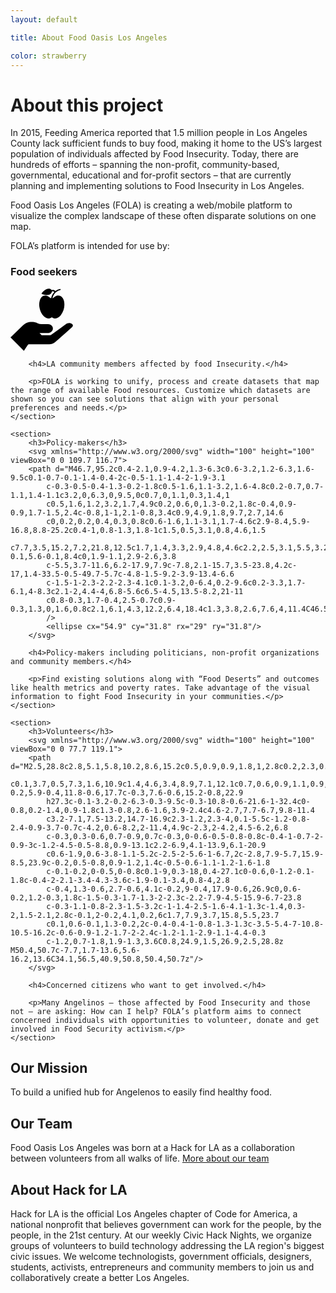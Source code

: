 ```yaml
---
layout: default

title: About Food Oasis Los Angeles

color: strawberry
---
```


# About this project

In 2015, Feeding America reported that 1.5 million people in Los Angeles County lack sufficient funds to buy food, making it home to the US’s largest population of individuals affected by Food Insecurity. Today, there are hundreds of efforts – spanning the non-profit, community-based, governmental, educational and for-profit sectors – that are currently planning and implementing solutions to Food Insecurity in Los Angeles. 

Food Oasis Los Angeles (FOLA) is creating a web/mobile platform to visualize the complex landscape of these often disparate solutions on one map.

FOLA’s platform is intended for use by: 

<div class="audience">
	<section>
		<h3>Food seekers</h3>
		<svg xmlns="http://www.w3.org/2000/svg" width="100" height="100" viewBox="0 0 97.6 96.9">
		<path id="XMLID_259_" d="M0,75.9c0.2-0.2,0.5-0.3,0.8-0.5c6-5.9,12.1-11.9,18.1-17.8c4.5-4.4,9.9-6.2,16.2-5.7
			c2.6,0.2,5.1,0.9,7.4,2.1c1.9,0.9,3.9,1.3,5.9,1.3c3.3,0,6.6,0,9.8,0c1.7,0,3.3,0.4,4.8,1.3c4.1,2.5,4.3,8.1,0.4,10.9
			c-1.5,1.1-3.2,1.7-5,1.7c-4,0-7.9,0-11.9,0c-0.3,0-0.7,0-1.2,0c1.2,1.2,2.2,2.3,3.3,3.3c0.2,0.2,0.5,0.2,0.8,0.2c4.2,0,8.4,0,12.5,0
			c0.5,0,1-0.3,1.4-0.5c7.5-5.5,15.1-11,22.6-16.5c2.4-1.8,5.2-2.6,8.2-1.7c0.6,0.2,1.1,0.4,1.6,0.7c2.1,1.2,2.3,3.6,0.5,5.2
			c-5.6,5-11.1,9.9-16.7,14.9c-3.1,2.7-6.1,5.4-9.2,8.1c-2.8,2.5-6.1,3.8-9.9,3.8c-10.6,0-21.2,0-31.7,0c-0.7,0-1.2,0.2-1.5,0.8
			c-1.9,3-3.9,5.9-5.8,8.8c-0.2,0.3-0.4,0.5-0.5,0.7C14,90,7.1,83,0,75.9z"/>
		<path id="XMLID_255_" d="M65.4,14.8c0.8-0.1,1.5-0.6,2.1-1.1c1.4-1.2,2.9-2.2,4.7-2.8c3.3-1,6.5,0,8.7,2.8c1.6,2,2.5,4.3,2.9,6.7
			c1.2,7.6-0.5,14.5-5.1,20.7c-1.5,2-3.4,3.6-5.8,4.6c-2.5,1-5,1-7.3-0.5c-0.7-0.4-1.4-0.4-2.1,0c-3.1,1.8-6.1,1.5-9.1-0.3
			c-2.4-1.5-4.2-3.6-5.6-5.9c-2-3.2-3.1-6.7-3.7-10.5c-0.5-3.4-0.4-6.7,0.6-10c0.6-2.1,1.6-4,3.1-5.6c2.4-2.4,5.7-3,9-1.6
			c1.4,0.6,2.6,1.5,3.7,2.5c0.6,0.5,1.2,0.9,2,1c0.3-1.8,0.9-3.6,1.7-5.2C66,8,67.1,6.5,68.4,5.2c-0.6-0.9-2.2-1.4-3.7-1
			c-0.6,3.1-2.7,5-5.8,5.5c-2.7,0.4-5.2,0-7.8-0.7c-0.5-0.1-1.1-0.3-1.6-0.5c-0.9-0.3-1.2-1.1-0.6-1.8c2.2-2.6,4.6-5,7.9-6.2
			c2.4-0.9,4.7-0.7,6.8,0.9c0.1,0,0.1,0.1,0.2,0.1c0.3,0.6,0.9,0.5,1.5,0.5c1-0.1,2,0,3,0.4c0.7,0.3,1.3,0.7,1.8,1.3
			c0.3-0.2,0.6-0.5,0.9-0.7c1.9-1.3,4-2.1,6.2-2.7c0.5-0.1,1,0.1,1.2,0.6c0.1,0.5-0.1,1-0.7,1.2c-1.6,0.4-3.2,1-4.7,1.9
			c-4,2.4-6.3,5.9-7.3,10.4C65.4,14.6,65.4,14.7,65.4,14.8z"/>
		</svg>

		<h4>LA community members affected by food Insecurity.</h4>

		<p>FOLA is working to unify, process and create datasets that map the range of available Food resources. Customize which datasets are shown so you can see solutions that align with your personal preferences and needs.</p>
	</section>

	<section>
		<h3>Policy-makers</h3>
		<svg xmlns="http://www.w3.org/2000/svg" width="100" height="100" viewBox="0 0 109.7 116.7">
		<path d="M46.7,95.2c0.4-2.1,0.9-4.2,1.3-6.3c0.6-3.2,1.2-6.3,1.6-9.5c0.1-0.7-0.1-1.4-0.4-2c-0.5-1.1-1.4-2-1.9-3.1
			c-0.3-0.5-0.4-1.3-0.2-1.8c0.5-1.6,1.1-3.2,1.6-4.8c0.2-0.7,0.7-1.1,1.4-1.1c3.2,0,6.3,0,9.5,0c0.7,0,1.1,0.3,1.4,1
			c0.5,1.6,1.2,3.2,1.7,4.9c0.2,0.6,0,1.3-0.2,1.8c-0.4,0.9-0.9,1.7-1.5,2.4c-0.8,1-1,2.1-0.8,3.4c0.9,4.9,1.8,9.7,2.7,14.6
			c0,0.2,0.2,0.4,0.3,0.8c0.6-1.6,1.1-3.1,1.7-4.6c2.9-8.4,5.9-16.8,8.8-25.2c0.4-1,0.8-1.3,1.8-1c1.5,0.5,3.1,0.8,4.6,1.5
			c7.7,3.5,15.2,7.2,21.8,12.5c1.7,1.4,3.3,2.9,4.8,4.6c2.2,2.5,3.1,5.5,3.2,8.8c0.1,2.8-0.1,5.6-0.1,8.4c0,1.9-1.1,2.9-2.6,3.8
			c-5.5,3.7-11.6,6.2-17.9,7.9c-7.8,2.1-15.7,3.5-23.8,4.2c-17,1.4-33.5-0.5-49.7-5.7c-4.8-1.5-9.2-3.9-13.4-6.6
			c-1.5-1-2.3-2.2-2.3-4.1c0.1-3.2,0-6.4,0.2-9.6c0.2-3.3,1.7-6.1,4-8.3c2.1-2,4.4-4,6.8-5.6c6.5-4.5,13.5-8.2,21-11
			c0.8-0.3,1.7-0.4,2.5-0.7c0.9-0.3,1.3,0,1.6,0.8c2.1,6.1,4.3,12.2,6.4,18.4c1.3,3.8,2.6,7.6,4,11.4C46.5,95.2,46.6,95.2,46.7,95.2z"
			/>
			<ellipse cx="54.9" cy="31.8" rx="29" ry="31.8"/>
		</svg>

		<h4>Policy-makers including politicians, non-profit organizations and community members.</h4>

		<p>Find existing solutions along with “Food Deserts” and outcomes like health metrics and poverty rates. Take advantage of the visual information to fight Food Insecurity in your communities.</p>
	</section>

	<section>
		<h3>Volunteers</h3>
		<svg xmlns="http://www.w3.org/2000/svg" width="100" height="100" viewBox="0 0 77.7 119.1">
		<path d="M2.5,28.8c2.8,5.1,5.8,10.2,8.6,15.2c0.5,0.9,0.9,1.8,1,2.8c0.2,2.3,0.3,4.6,0.3,6.9
			c0.1,3.7,0.5,7.3,1.6,10.9c1.4,4.6,3.4,8.9,7.1,12.1c0.7,0.6,0.9,1.1,0.9,2c-0.2,5.9-0.4,11.8-0.6,17.7c-0.3,7.6-0.6,15.2-0.8,22.9
			h27.3c-0.1-3.2-0.2-6.3-0.3-9.5c-0.3-10.8-0.6-21.6-1-32.4c0-0.8,0.2-1.4,0.9-1.8c1.3-0.8,2.6-1.6,3.9-2.4c4.6-2.7,7.7-6.7,9.8-11.4
			c3.2-7.1,7.5-13.2,14.7-16.9c2.3-1.2,2.3-4,0.1-5.5c-1.2-0.8-2.4-0.9-3.7-0.7c-4.2,0.6-8.2,2-11.4,4.9c-2.3,2-4.2,4.5-6.2,6.8
			c-0.3,0.3-0.6,0.7-0.9,0.7c-0.3,0-0.6-0.5-0.8-0.8c-0.4-1-0.7-2-0.9-3c-1.2-4.5-0.5-8.8,0.9-13.1c2.2-6.9,4.1-13.9,6.1-20.9
			c0.6-1.9,0.6-3.8-1.1-5.2c-2.5-2-5.6-1-6.7,2c-2.8,7.9-5.7,15.9-8.5,23.9c-0.2,0.5-0.8,0.9-1.2,1.4c-0.5-0.6-1.1-1.2-1.6-1.8
			c-0.1-0.2,0-0.5,0-0.8c0.1-9,0.3-18,0.4-27.1c0-0.6,0-1.2-0.1-1.8c-0.4-2-2.1-3.4-4.3-3.6c-1.9-0.1-3.4,0.8-4,2.8
			c-0.4,1.3-0.6,2.7-0.6,4.1c-0.2,9-0.4,17.9-0.6,26.9c0,0.6-0.2,1.2-0.3,1.8c-1.5-0.3-1.7-1.3-2-2.3c-2.2-7.9-4.5-15.9-6.7-23.8
			c-0.3-1.1-0.8-2.3-1.5-3.2c-1-1.4-2.5-1.6-4.1-1.3c-1.4,0.3-2,1.5-2.1,2.8c-0.1,2-0.2,4.1,0.2,6c1.7,7.9,3.7,15.8,5.5,23.7
			c0.1,0.6-0.1,1.3-0.2,2c-0.4-0.4-1-0.8-1.3-1.3c-3.5-5.4-7-10.8-10.5-16.2c-0.6-0.9-1.2-1.7-2-2.4c-1.2-1.1-2.9-1.1-4.4-0.3
			c-1.2,0.7-1.8,1.9-1.3,3.6C0.8,24.9,1.5,26.9,2.5,28.8z M50.4,50.7c-7.7,1.7-13.6,5.6-16.2,13.6C34.1,56.5,40.9,50.8,50.4,50.7z"/>
		</svg>

		<h4>Concerned citizens who want to get involved.</h4>

		<p>Many Angelinos – those affected by Food Insecurity and those not – are asking: How can I help? FOLA’s platform aims to connect concerned individuals with opportunities to volunteer, donate and get involved in Food Security activism.</p>
	</section>
</div>

## Our Mission

To build a unified hub for Angelenos to easily find healthy food.

## Our Team

Food Oasis Los Angeles was born at a Hack for LA as a collaboration between volunteers from all walks of life. [More about our team](/team)

## About Hack for LA

Hack for LA is the official Los Angeles chapter of Code for America, a national nonprofit that believes government can work for the people, by the people, in the 21st century. At our weekly Civic Hack Nights, we organize groups of volunteers to build technology addressing the LA region's biggest civic issues. We welcome technologists, government officials, designers, students, activists, entrepreneurs and community members to join us and collaboratively create a better Los Angeles.
